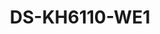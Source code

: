 ---
id: 7
title: "DS-KH6110-WE1"
slug: "video-7"
subTitle: "KH6 Series IP Indoor Station"
category: "videointercom"
imgCard: "/src/assets/images/videointercom/DS-KH6110-WE1/DS-KH6110-WE1-1.webp"
imgAlt: "DS-KH6110-WE1"
thumbnails: [
  "/src/assets/images/videointercom/DS-KH6110-WE1/DS-KH6110-WE1-1.webp",
  "/src/assets/images/videointercom/DS-KH6110-WE1/DS-KH6110-WE1-2.webp",
  "/src/assets/images/videointercom/DS-KH6110-WE1/DS-KH6110-WE1-3.webp",
]
features: [
  "4.3-inch color touch screen with 480 × 272 resolution",
  "Easy setup with user-friendly design",
  "Standard PoE power—no extra power adapter needed",
  "Remote control via Hik-Connect mobile app",
  "Live video view from door stations and linked cameras",
  "Customizable with 4 user-defined touch buttons"
]
rating: 4.5
reviewCount: 50
specifications: {
  System_parameters: {
    Operating_system: "Linux",
    ROM: "16 MB",
    RAM: "128 MB",
    CPU: "Embedded processor"
  },
  Display_parameters: {
    Screen_size: "4.3-inch",
    Operation_method: "Capacitive touch screen with 9 touch buttons",
    Type: "Colorful TFT",
    Resolution: "480 × 272"
  },
  Video_parameters: {
    Lens: "/",
    Resolution: "/",
    FOV: "/",
    WDR: "/",
    Video_compression_standard: "/",
    Focal_length: "/"
  },
  Audio_parameters: {
    Audio_compression_standard: "G.711 U, G.711 A",
    Audio_input: "Built-in omnidirectional microphone",
    Audio_output: "Built-in loudspeaker",
    Audio_compression_bitrate: "64 Kbps",
    Audio_quality: "Noise suppression and echo cancellation",
    Volume_adjustment: "Adjustable"
  }
}
---